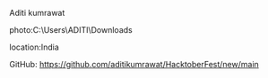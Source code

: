 Aditi kumrawat

photo:C:\Users\ADITI\Downloads

location:India

GitHub: https://github.com/aditikumrawat/HacktoberFest/new/main
